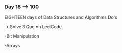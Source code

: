 ### Day 18 --> 100
EIGHTEEN days of Data Structures and Algorithms
Do's

-> Solve 3 Que on LeetCode.

   -Bit Manipulation
   
   -Arrays
   
